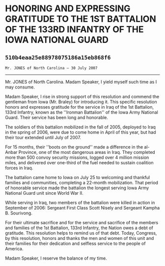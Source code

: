 # HONORING AND EXPRESSING GRATITUDE TO THE 1ST BATTALION OF THE 133RD  INFANTRY OF THE IOWA NATIONAL GUARD
## `510b4eaa25e88978075186a15eb868f6`
`Mr. JONES of North Carolina — 30 July 2007`

---


Mr. JONES of North Carolina. Madam Speaker, I yield myself such time 
as I may consume.

Madam Speaker, I rise in strong support of this resolution and 
commend the gentleman from Iowa (Mr. Braley) for introducing it. This 
specific resolution honors and expresses gratitude for the service in 
Iraq of the 1st Battalion, 133rd Infantry, known as the ''Ironman 
Battalion'' of the Iowa Army National Guard. Their service has been 
long and honorable.

The soldiers of this battalion mobilized in the fall of 2005, 
deployed to Iraq in the spring of 2006, were due to come home in April 
of this year, but had their tour extended until July of 2007.

For 15 months, their ''boots on the ground'' made a difference in the 
al-Anbar Province, one of the most dangerous areas in Iraq. They 
completed more than 500 convoy security missions, logged over 4 million 
mission miles, and delivered over one-third of the fuel needed to 
sustain coalition forces in Iraq.

The battalion came home to Iowa on July 25 to welcoming and thankful 
families and communities, completing a 22-month mobilization. That 
period of honorable service made the battalion the longest serving Iowa 
Army National Guard unit since World War II.

While serving in Iraq, two members of the battalion were killed in 
action in September of 2006: Sergeant First Class Scott Nisely and 
Sergeant Kampha B. Sourivong.

For their ultimate sacrifice and for the service and sacrifice of the 
members and families of the 1st Battalion, 133rd Infantry, the Nation 
owes a debt of gratitude. This resolution helps to remind us of that 
debt. Today, Congress, by this resolution, honors and thanks the men 
and women of this unit and their families for their dedication and 
selfless service to the people of America.

Madam Speaker, I reserve the balance of my time.